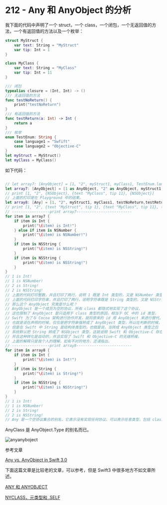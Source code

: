 # 212 - Any 和 AnyObject 的分析

我下面的代码中声明了一个 struct，一个 class，一个闭包，一个无返回值的方法，一个有返回值的方法以及一个枚举：

```swift
struct MyStruct {
    var text: String = "MyStruct"
    var tip: Int = 1
}

class MyClass {
    var text: String = "MyClass"
    var tip: Int = 11
}

/// 闭包
typealias closure = (Int, Int) -> ()
/// 无返回值的方法
func testNoReturn() {
    print("testNoReturn")
}
/// 有返回值的方法
func testReturn(a: Int) -> Int {
    return a
}
/// 枚举
enum TestEnum: String {
    case language1 = "Swfift"
    case language2 = "Objective-C"
}
let myStruct = MyStruct()
let myClass = MyClass()
```

如下代码：

```swift

// let array7: [AnyObject] = [1, "2", myStruct1, myClass1, TestEnum.language1]
let array7: [AnyObject] = [1 as AnyObject, "2" as AnyObject, myStruct1 as AnyObject, myClass1, TestEnum.language1 as AnyObject]
// print [1, "2", {NSObject}, {text "MyClass", tip 11}, {NSObject}]
// 上面的打印是在 Playground 中的结果。
let array8: [Any] = [1, "2", myStruct1, myClass1, testNoReturn,testReturn(a: 1), closure.self, TestEnum.language1]
// print [1, "2", {text "MyStruct", tip 1}, {text "MyClass", tip 11}, () -> (), 1, ((Int, Int) -> ()).Type, language1]
// -----------------print array7-------------------------
for item in array7 {
    if item is Int {
        print("\(item) is Int!")
    } else if item is NSNumber {
        print("\(item) is NSNumber!")
    }
    if item is NSString {
        print("\(item) is NSString!")
    }
    if item is NSString {
        print("\(item) is NSString!")
    }
}
// 1 is Int!
// 1 is NSNumber!
// 2 is String!
// 2 is NSString!
// 上面的代码打印整数，并且打印了两行，说明 1 既是 Int 类型的，又是 NSNumber 类型的。
// 上面的代码打印字符串，并且打印了两行，说明字符串既是 String 类型的，又是 NSString 类型的。
// 那么这个 AnyObject 究竟是什么呢？
// AnyObject 是一个成员为空的协议，所有 class 都隐式地实现了这个协议，
// 这也限制了 AnyObject 是只适用于 class 类型的原因，相当于 OC 中的 id 类型，
// Swift 为了与 Cocoa 架构进行协作开发，就将原来的 id 用 AnyObject 来进行替代。
// 也就是说在声明的时候，仅仅是把字符串强转成了 AnyObject 类型，所以在判断的时候，编译器并不知道具体的声明类型，所以就会打印两种结果，
// 但是在 Swift 中 String 是结构体类型的，也就是说，当转成 AnyObject 类型之后
// 系统默认把 String 转成了 NSObject 类型，这就说明 Swift 和 Objective-C 存在相互转化
// 并且这种转化是自动的，并且实现了 Swift 和 Objective-C 的无缝桥接。
// 上面的解释只是我个人的理解，如有不对的地方，还请指出。
// -----------------print array8-------------------------
for item in array8 {
    if item is Int {
        print("\(item) is Int!")
    }
    if item is String {
        print("\(item) is String!")
    }
    if item is NSString {
        print("\(item) is NSString!")
    }
}
// 1 is Int!
// 1 is NSNumber!
// 2 is String!
// 2 is NSString!
// Any 是一个空协议集合的别名，它表示没有实现任何协议，可以表示任意类型，包括 class， struct 和 enum 在内的所有类型，甚至包括方法 (func) 类型。
```
AnyClass 是 AnyObject.Type 的别名而已。

![anyanyboject](http://upload-images.jianshu.io/upload_images/1116587-4df1d3325618ecaf.png?imageMogr2/auto-orient/strip%7CimageView2/2/w/1240)

参考文章

[Any vs. AnyObject in Swift 3.0](https://medium.com/@mimicatcodes/any-vs-anyobject-in-swift-3-b1a8d3a02e00)

下面这篇文章是比较老的文章，可以参考，但是 Swift3 中很多地方不如文章所述。

[ANY 和 ANYOBJECT](http://swifter.tips/any-anyobject/)

[NYCLASS，元类型和 .SELF](http://swifter.tips/self-anyclass/)
